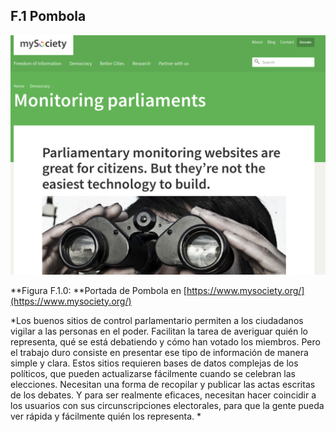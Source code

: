 ## F.1 Pombola 

![image alt text](image_0.png)

**Figura F.1.0: **Portada de Pombola en [https://www.mysociety.org/](https://www.mysociety.org/) 

*Los buenos sitios de control parlamentario permiten a los ciudadanos vigilar a las personas en el poder. Facilitan la tarea de averiguar quién lo representa, qué se está debatiendo y cómo han votado los miembros. Pero el trabajo duro consiste en presentar ese tipo de información de manera simple y clara. Estos sitios requieren bases de datos complejas de los políticos, que pueden actualizarse fácilmente cuando se celebran las elecciones. Necesitan una forma de recopilar y publicar las actas escritas de los debates. Y para ser realmente eficaces, necesitan hacer coincidir a los usuarios con sus circunscripciones electorales, para que la gente pueda ver rápida y fácilmente quién los representa. *

